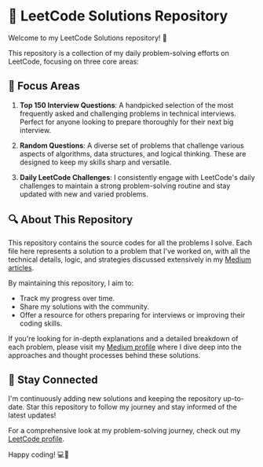 # 🚀 LeetCode Solutions Repository

Welcome to my LeetCode Solutions repository! 🌟

This repository is a collection of my daily problem-solving efforts on LeetCode, focusing on three core areas:

## 🧠 Focus Areas

1. **Top 150 Interview Questions**: A handpicked selection of the most frequently asked and challenging problems in technical interviews. Perfect for anyone looking to prepare thoroughly for their next big interview.

2. **Random Questions**: A diverse set of problems that challenge various aspects of algorithms, data structures, and logical thinking. These are designed to keep my skills sharp and versatile.

3. **Daily LeetCode Challenges**: I consistently engage with LeetCode's daily challenges to maintain a strong problem-solving routine and stay updated with new and varied problems.

## 🔍 About This Repository

This repository contains the source codes for all the problems I solve. Each file here represents a solution to a problem that I've worked on, with all the technical details, logic, and strategies discussed extensively in my [Medium articles](https://medium.com/@subhanamjad507).

By maintaining this repository, I aim to:

- Track my progress over time.
- Share my solutions with the community.
- Offer a resource for others preparing for interviews or improving their coding skills.

If you're looking for in-depth explanations and a detailed breakdown of each problem, please visit my [Medium profile](https://medium.com/@subhanamjad507) where I dive deep into the approaches and thought processes behind these solutions.

## 🌟 Stay Connected

I'm continuously adding new solutions and keeping the repository up-to-date. Star this repository to follow my journey and stay informed of the latest updates!

For a comprehensive look at my problem-solving journey, check out my [LeetCode profile](https://leetcode.com/subhannn).

Happy coding! 💻🚀
